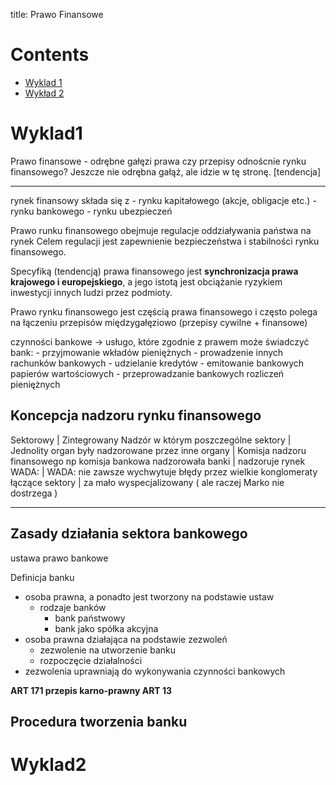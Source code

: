 title: Prawo Finansowe

# Contents
- [Wyklad 1](#Wyklad1)
- [Wykład 2](#Wyklad2)


# Wyklad1

Prawo finansowe - odrębne gałęzi prawa czy przepisy odnoścnie rynku finansowego? Jeszcze nie odrębna gałąż, ale idzie w tę stronę. [tendencja]

---

rynek finansowy składa się z 
		- rynku kapitałowego (akcje, obligacje etc.)
		- rynku bankowego
		- rynku ubezpieczeń

Prawo runku finansowego obejmuje regulacje oddziaływania państwa na rynek	Celem regulacji jest zapewnienie bezpieczeństwa i stabilności rynku finansowego.

Specyfiką (tendencją) prawa finansowego jest **synchronizacja prawa krajowego i europejskiego**, a jego istotą jest obciążanie ryzykiem inwestycji innych ludzi przez podmioty.

Prawo rynku finansowego jest częścią prawa finansowego i często polega na łączeniu przepisów międzygałęziowo (przepisy cywilne + finansowe)

czynności bankowe -> usługo, które zgodnie z prawem może świadczyć bank:
	- przyjmowanie wkładów pieniężnych
	- prowadzenie innych rachunków bankowych
	- udzielanie kredytów
	- emitowanie bankowych papierów wartościowych
	- przeprowadzanie bankowych rozliczeń pieniężnych

## Koncepcja nadzoru rynku finansowego
Sektorowy 								| Zintegrowany 
Nadzór w którym poszczególne sektory 	| Jednolity organ
były nadzorowane przez inne organy 		| Komisja nadzoru finansowego
np komisja bankowa nadzorowała banki 	| nadzoruje rynek
WADA: 									| WADA:
nie zawsze wychwytuje błędy przez wielkie konglomeraty łączące sektory | za mało wyspecjalizowany ( ale raczej Marko nie dostrzega )

---

## Zasady działania sektora bankowego

ustawa prawo bankowe

Definicja banku
- osoba prawna, a ponadto jest tworzony na podstawie ustaw
	- rodzaje banków
		- bank państwowy
		- bank jako spółka akcyjna
- osoba prawna działająca na podstawie zezwoleń
	- zezwolenie na utworzenie banku
	- rozpoczęcie działalności
- zezwolenia uprawniają do wykonywania czynności bankowych

**ART 171 przepis karno-prawny ART 13**

## Procedura tworzenia banku

# Wyklad2